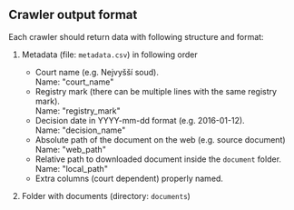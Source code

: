 Crawler output format
---------------------

Each crawler should return data with following structure and format:

1. Metadata (file: `metadata.csv`) in following order

    - Court name (e.g. Nejvyšší soud).  
      Name: "court_name"
    - Registry mark (there can be multiple lines with the same registry mark).  
      Name: "registry_mark"
    - Decision date in YYYY-mm-dd format (e.g. 2016-01-12).  
      Name: "decision_name"
    - Absolute path of the document on the web (e.g. source document)  
      Name: "web_path"
    - Relative path to downloaded document inside the `document` folder.  
      Name: "local_path"
    - Extra columns (court dependent) properly named.

2. Folder with documents (directory: `documents`) 